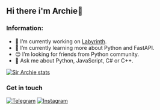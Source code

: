 ## Hi there i'm Archie👋

### Information:
- 🔭 I’m currently working on [Labyrinth](https://labyrinth.tech/).
- 🌱 I’m currently learning more about Python and FastAPI.
- 😊 I’m looking for friends from Python community.
- 💬 Ask me about Python, JavaScript, C# or C++.

<a href="https://github.com/Forevka">
  <img src="https://github-readme-stats.anuraghazra1.vercel.app/api?username=archiesir&show_icons=true&include_all_commits=true&theme=vue" alt="Sir Archie stats" />
</a>

### Get in touch
[![Telegram](https://img.shields.io/badge/Telegram-090909?style=for-the-badge&logo=telegram)](https://t.me/archiesir)
[![Instagram](https://img.shields.io/badge/Instagram-090909?style=for-the-badge&logo=instagram)](https://www.instagram.com/archieruin/)
